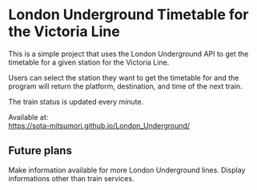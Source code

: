 # London Underground Timetable for the Victoria Line
This is a simple project that uses the London Underground API to get the timetable for a given station for the Victoria Line. 

Users can select the station they want to get the timetable for and the program will return the platform, destination, and time of the next train.

The train status is updated every minute.

Available at: <br>
https://sota-mitsumori.github.io/London_Underground/


## Future plans

Make information available for more London Underground lines.
Display informations other than train services. 
